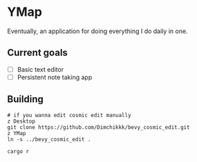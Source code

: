 # YMap
Eventually, an application for doing everything I do daily in one.

## Current goals
- [ ] Basic text editor
- [ ] Persistent note taking app

## Building
```nu
# if you wanna edit cosmic edit manually
z Desktop
git clone https://github.com/Dimchikkk/bevy_cosmic_edit.git
z YMap
ln -s ../bevy_cosmic_edit .

cargo r
```
